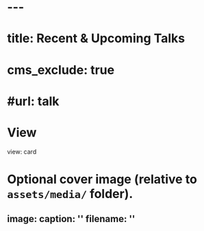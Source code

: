 # ---
# title: Recent & Upcoming Talks
# cms_exclude: true
# #url: talk

# View
view: card

# Optional cover image (relative to `assets/media/` folder).
image:
  caption: ''
  filename: ''
---
